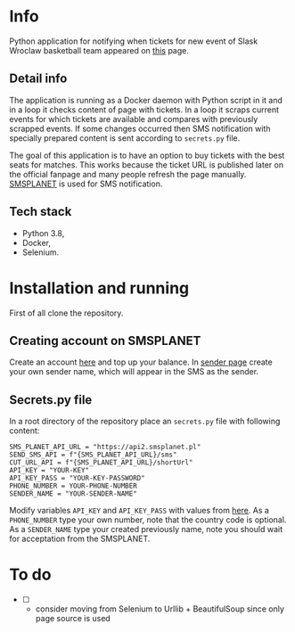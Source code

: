 # Info

Python application for notifying when tickets for new event of Slask Wroclaw basketball team appeared on [this](http://wks-slask.abilet.pl/) page.  

## Detail info
The application is running as a Docker daemon with Python script in it and in a loop it checks content of page with tickets. In a loop it scraps current events for which tickets are available and compares with previously scrapped events. If some changes occurred then SMS notification with specially prepared content is sent according to `secrets.py` file.  

The goal of this application is to have an option to buy tickets with the best seats for matches. This works because the ticket URL is published later on the official fanpage and many people refresh the page manually.
[SMSPLANET](https://smsplanet.pl/) is used for SMS notification. 

## Tech stack
- Python 3.8,
- Docker,
- Selenium.

# Installation and running
First of all clone the repository.

## Creating account on SMSPLANET
Create an account [here](https://panel.smsplanet.pl/register) and top up your balance. In [sender page](https://panel.smsplanet.pl/s/sender) create your own sender name, which will appear in the SMS as the sender.

## Secrets.py file
In a root directory of the repository place an `secrets.py` file with following content:
```
SMS_PLANET_API_URL = "https://api2.smsplanet.pl"
SEND_SMS_API = f"{SMS_PLANET_API_URL}/sms"
CUT_URL_API = f"{SMS_PLANET_API_URL}/shortUrl"
API_KEY = "YOUR-KEY"
API_KEY_PASS = "YOUR-KEY-PASSWORD"
PHONE_NUMBER = YOUR-PHONE-NUMBER
SENDER_NAME = "YOUR-SENDER-NAME"
```
Modify variables `API_KEY` and `API_KEY_PASS` with values from [here](https://panel.smsplanet.pl/s/api). As a `PHONE_NUMBER` type your own number, note that the country code is optional. As a `SENDER_NAME` type your created previously name, note you should wait for acceptation from the SMSPLANET.

# To do

- [ ] - consider moving from Selenium to Urllib + BeautifulSoup since only page source is used
